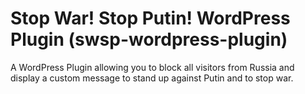 # Stop War! Stop Putin! WordPress Plugin (swsp-wordpress-plugin)

A WordPress Plugin allowing you to block all visitors from Russia and display a custom message to stand up against Putin and to stop war.
